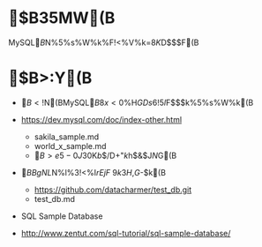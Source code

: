 # $B35MW(B
MySQL$B$N%5%s%W%k%F!<%V%k=8$K$D$$$F(B

# $B>\:Y(B
- $B<!$N(BMySQL$B8x<0%5%$%H$GDs6!$5$l$F$$$k%5%s%W%k(B
- https://dev.mysql.com/doc/index-other.html
  - sakila\_sample.md
  - world\_x\_sample.md
  - $B>e5-0J30$K$b$$$/$D$+$"$k$h$&$J$N$G(B

- $BBgNL$N%l%3!<%I$rEjF~$9$k$3$H$,$G$-$k(B
  - https://github.com/datacharmer/test_db.git
  - test\_db.md

- SQL Sample Database
 - http://www.zentut.com/sql-tutorial/sql-sample-database/
